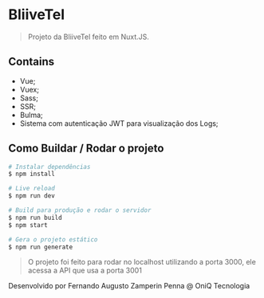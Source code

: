 # BliiveTel

> Projeto da BliiveTel feito em Nuxt.JS.

## Contains
* Vue;
* Vuex;
* Sass;
* SSR;
* Bulma;
* Sistema com autenticação JWT para visualização dos Logs;

## Como Buildar / Rodar o projeto

``` bash
# Instalar dependências
$ npm install

# Live reload
$ npm run dev

# Build para produção e rodar o servidor
$ npm run build
$ npm start

# Gera o projeto estático
$ npm run generate
```

> O projeto foi feito para rodar no localhost utilizando a porta 3000, ele acessa a API que usa a porta 3001

Desenvolvido por Fernando Augusto Zamperin Penna @ OniQ Tecnologia
